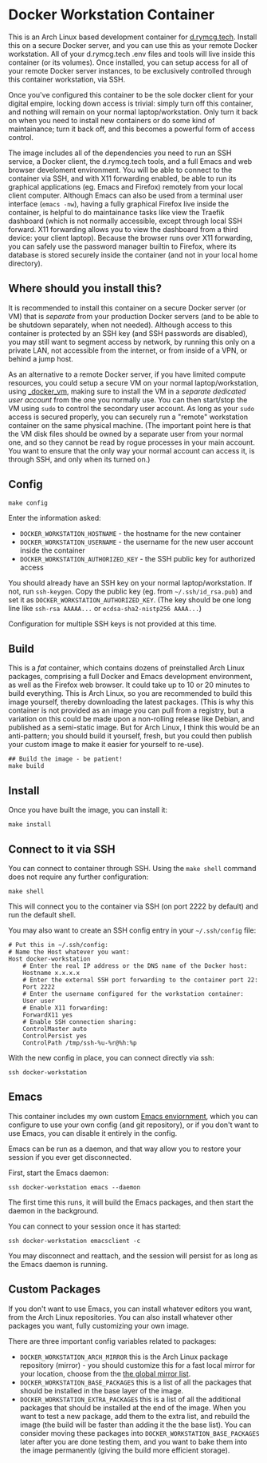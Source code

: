 # Docker Workstation Container

This is an Arch Linux based development container for
[d.rymcg.tech](d.rymcg.tech). Install this on a secure Docker server,
and you can use this as your remote Docker workstation. All of your
d.rymcg.tech .env files and tools will live inside this container (or
its volumes). Once installed, you can setup access for all of your
remote Docker server instances, to be exclusively controlled through
this container workstation, via SSH.

Once you've configured this container to be the sole docker client for
your digital empire, locking down access is trivial: simply turn off
this container, and nothing will remain on your normal
laptop/workstation. Only turn it back on when you need to install new
containers or do some kind of maintainance; turn it back off, and this
becomes a powerful form of access control.

The image includes all of the dependencies you need to run an SSH
service, a Docker client, the d.rymcg.tech tools, and a full Emacs and
web browser develoment environment. You will be able to connect to the
container via SSH, and with X11 forwarding enabled, be able to run its
graphical applications (eg. Emacs and Firefox) remotely from your
local client computer. Although Emacs can also be used from a terminal
user interface (`emacs -nw`), having a fully graphical Firefox live
inside the container, is helpful to do maintainance tasks like view
the Traefik dashboard (which is not normally accessible, except
through local SSH forward. X11 forwarding allows you to view the
dashboard from a third device: your client laptop). Because the
browser runs over X11 forwarding, you can safely use the password
manager builtin to Firefox, where its database is stored securely
inside the container (and not in your local home directory).

## Where should you install this?

It is recommended to install this container on a secure Docker server
(or VM) that is *separate* from your production Docker servers (and to
be able to be shutdown separately, when not needed). Although access
to this container is protected by an SSH key (and SSH passwords are
disabled), you may still want to segment access by network, by running
this only on a private LAN, not accessible from the internet, or from
inside of a VPN, or behind a jump host.

As an alternative to a remote Docker server, if you have limited
compute resources, you could setup a secure VM on your normal
laptop/workstation, using
[_docker_vm](https://github.com/EnigmaCurry/d.rymcg.tech/tree/master/_docker_vm#localhost-docker-on-kvm-virtual-machine),
making sure to install the VM in a *separate dedicated user account*
from the one you normally use. You can then start/stop the VM using
`sudo` to control the secondary user account. As long as your `sudo`
access is secured properly, you can securely run a "remote"
workstation container on the same physical machine. (The important
point here is that the VM disk files should be owned by a separate
user from your normal one, and so they cannot be read by rogue
processes in your main account. You want to ensure that the only way
your normal account can access it, is through SSH, and only when its
turned on.)

## Config

```
make config
```

Enter the information asked:

 * `DOCKER_WORKSTATION_HOSTNAME` - the hostname for the new container
 * `DOCKER_WORKSTATION_USERNAME` - the username for the new user account inside the container
 * `DOCKER_WORKSTATION_AUTHORIZED_KEY` - the SSH public key for authorized access

You should already have an SSH key on your normal laptop/workstation.
If not, run `ssh-keygen`. Copy the public key (eg. from
`~/.ssh/id_rsa.pub`) and set it as `DOCKER_WORKSTATION_AUTHORIZED_KEY`. (The
key should be one long line like `ssh-rsa AAAAA...` or
`ecdsa-sha2-nistp256 AAAA...`)

Configuration for multiple SSH keys is not provided at this time.

## Build

This is a *fat* container, which contains dozens of preinstalled Arch
Linux packages, comprising a full Docker and Emacs development
environment, as well as the Firefox web browser. It could take up to
10 or 20 minutes to build everything. This is Arch Linux, so you are
recommended to build this image yourself, thereby downloading the
latest packages. (This is why this container is not provided as an
image you can pull from a registry, but a variation on this could be
made upon a non-rolling release like Debian, and published as a
semi-static image. But for Arch Linux, I think this would be an
anti-pattern; you should build it yourself, fresh, but you could then
publish your custom image to make it easier for yourself to re-use).

```
## Build the image - be patient!
make build
```

## Install

Once you have built the image, you can install it:

```
make install
```

## Connect to it via SSH

You can connect to container through SSH. Using the `make shell`
command does not require any further configuration:

```
make shell
```

This will connect you to the container via SSH (on port 2222 by
default) and run the default shell.

You may also want to create an SSH config entry in your
`~/.ssh/config` file:

```
# Put this in ~/.ssh/config:
# Name the Host whatever you want:
Host docker-workstation
    # Enter the real IP address or the DNS name of the Docker host:
    Hostname x.x.x.x
    # Enter the external SSH port forwarding to the container port 22:
    Port 2222
    # Enter the username configured for the workstation container:
    User user
    # Enable X11 forwarding:
    ForwardX11 yes
    # Enable SSH connection sharing:
    ControlMaster auto
    ControlPersist yes
    ControlPath /tmp/ssh-%u-%r@%h:%p
```

With the new config in place, you can connect directly via ssh:

```
ssh docker-workstation
```

## Emacs

This container includes my own custom [Emacs
enviornment](https://github.com/enigmacurry/emacs#readme), which you
can configure to use your own config (and git repository), or if you
don't want to use Emacs, you can disable it entirely in the config.

Emacs can be run as a daemon, and that way allow you to restore your
session if you ever get disconnected.

First, start the Emacs daemon:

```
ssh docker-workstation emacs --daemon
```

The first time this runs, it will build the Emacs packages, and then
start the daemon in the background.

You can connect to your session once it has started:

```
ssh docker-workstation emacsclient -c
```

You may disconnect and reattach, and the session will persist for as
long as the Emacs daemon is running.

## Custom Packages

If you don't want to use Emacs, you can install whatever editors you
want, from the Arch Linux repositories. You can also install whatever
other packages you want, fully customizing your own image.

There are three important config variables related to packages:

 * `DOCKER_WORKSTATION_ARCH_MIRROR` this is the Arch Linux package
   repository (mirror) - you should customize this for a fast local
   mirror for your location, choose from the [the global mirror
   list](https://archlinux.org/mirrorlist/all/).
 * `DOCKER_WORKSTATION_BASE_PACKAGES` this is a list of all the
   packages that should be installed in the base layer of the image.
 * `DOCKER_WORKSTATION_EXTRA_PACKAGES` this is a list of all the
   additional packages that should be installed at the end of the
   image. When you want to test a new package, add them to the extra
   list, and rebuild the image (the build will be faster than adding
   it the the base list). You can consider moving these packages into
   `DOCKER_WORKSTATION_BASE_PACKAGES` later after you are done testing
   them, and you want to bake them into the image permanently (giving
   the build more efficient storage).
